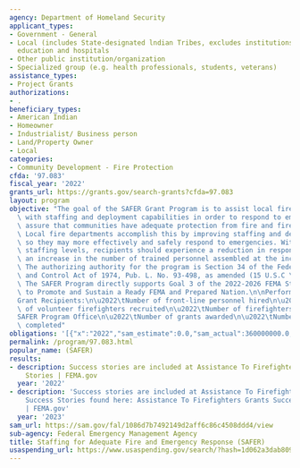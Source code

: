 ```yaml
---
agency: Department of Homeland Security
applicant_types:
- Government - General
- Local (includes State-designated lndian Tribes, excludes institutions of higher
  education and hospitals
- Other public institution/organization
- Specialized group (e.g. health professionals, students, veterans)
assistance_types:
- Project Grants
authorizations:
- .
beneficiary_types:
- American Indian
- Homeowner
- Industrialist/ Business person
- Land/Property Owner
- Local
categories:
- Community Development - Fire Protection
cfda: '97.083'
fiscal_year: '2022'
grants_url: https://grants.gov/search-grants?cfda=97.083
layout: program
objective: "The goal of the SAFER Grant Program is to assist local fire departments\
  \ with staffing and deployment capabilities in order to respond to emergencies and\
  \ assure that communities have adequate protection from fire and fire-related hazards.\
  \ Local fire departments accomplish this by improving staffing and deployment capabilities,\
  \ so they may more effectively and safely respond to emergencies. With enhanced\
  \ staffing levels, recipients should experience a reduction in response times and\
  \ an increase in the number of trained personnel assembled at the incident scene.\
  \ The authorizing authority for the program is Section 34 of the Federal Fire Prevention\
  \ and Control Act of 1974, Pub. L. No. 93-498, as amended (15 U.S.C \xA7 2229a).\
  \ The SAFER Program directly supports Goal 3 of the 2022-2026 FEMA Strategic Plan\
  \ to Promote and Sustain a Ready FEMA and Prepared Nation.\n\nPerformance Measures:\n\
  Grant Recipients:\n\u2022\tNumber of front-line personnel hired\n\u2022\tNumber\
  \ of volunteer firefighters recruited\n\u2022\tNumber of firefighters retained\n\
  SAFER Program Office\n\u2022\tNumber of grants awarded\n\u2022\tNumber of grants\
  \ completed"
obligations: '[{"x":"2022","sam_estimate":0.0,"sam_actual":360000000.0,"usa_spending_actual":333454353.71},{"x":"2023","sam_estimate":360000000.0,"sam_actual":0.0,"usa_spending_actual":171970266.94},{"x":"2024","sam_estimate":370000000.0,"sam_actual":0.0,"usa_spending_actual":0.0}]'
permalink: /program/97.083.html
popular_name: (SAFER)
results:
- description: Success stories are included at Assistance To Firefighters Grants Success
    Stories | FEMA.gov
  year: '2022'
- description: 'Success stories are included at Assistance To Firefighters Grants
    Success Stories found here: Assistance To Firefighters Grants Success Stories
    | FEMA.gov'
  year: '2023'
sam_url: https://sam.gov/fal/1086d7b7492149d2aff6c86c4508ddd4/view
sub-agency: Federal Emergency Management Agency
title: Staffing for Adequate Fire and Emergency Response (SAFER)
usaspending_url: https://www.usaspending.gov/search/?hash=1d062a3dab809d9b22fd770660e2eae7
---
```

